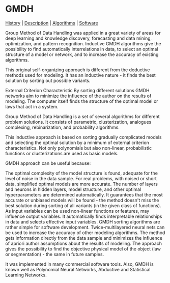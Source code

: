 # GMDH

[History](History/History.md) | [Description](Description/Description.md) | [Algorithms](Algorithms/Algorithms.md) | [Software](Software/Software.md)

Group Method of Data Handling was applied in a great variety of areas for deep learning and knowledge discovery, forecasting and data mining, optimization, and pattern recognition.
Inductive GMDH algorithms give the possibility to find automatically interrelations in data, to select an optimal structure of a model or network, and to increase the accuracy of existing algorithms.

This original self-organizing approach is different from the deductive methods used for modeling. It has an inductive nature - it finds the best solution by sorting out possible variants.

External Criterion Characteristic By sorting different solutions GMDH networks aim to minimize the influence of the author on the results of modeling. The computer itself finds the structure of the optimal model or laws that act in a system.

Group Method of Data Handling is a set of several algorithms for different problem solutions. It consists of parametric, clusterization, analogues complexing, rebinarization, and probability algorithms.

This inductive approach is based on sorting gradually complicated models and selecting the optimal solution by a minimum of external criterion characteristics. Not only polynomials but also non-linear, probabilistic functions or clusterizations are used as basic models.

GMDH approach can be useful because:

The optimal complexity of the model structure is found, adequate for the level of noise in the data sample. For real problems, with noised or short data, simplified optimal models are more accurate.
The number of layers and neurons in hidden layers, model structure, and other optimal hyperparameters are determined automatically.
It guarantees that the most accurate or unbiased models will be found - the method doesn't miss the best solution during sorting of all variants (in the given class of functions).
As input variables can be used non-linear functions or features, may influence output variables.
It automatically finds interpretable relationships in data and selects effective input variables.
GMDH sorting algorithms are rather simple for software development.
Twice-multilayered neural nets can be used to increase the accuracy of other modeling algorithms.
The method gets information directly from the data sample and minimizes the influence of apriori author assumptions about the results of modeling.
The approach gives the possibility to find the objective physical model of the object (law or segmentation) - the same in future samples. 

It was implemented in many commercial software tools.
Also, GMDH is known well as Polynomial Neural Networks, Abductive and Statistical Learning Networks.
